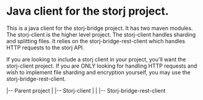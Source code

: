 # Java client for the storj project.

This is a java client for the storj-bridge project. It has two maven modules.
The storj-client is the higher level project. The storj-client handles sharding and splitting files.
It relies on the storj-bridge-rest-client which handles HTTP requests to the storj API.

If you are looking to include a storj client in your project, you'll want the storj-client project. 
If you are ONLY looking for handling HTTP requests and wish to implement file sharding and encryption yourself, you may use the storj-bridge-rest-client.


|-- Parent project
|   |-- Storj-client
|   |   |-- Storj-bridge-rest-client
